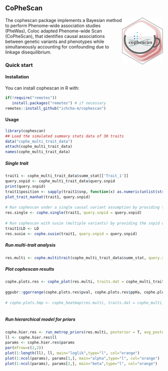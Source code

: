 
## CoPheScan

<!-- badges: start -->
<!-- badges: end -->
<span><a href="https://github.com/ichcha-m/cophescan" class="external-link"> <img src="man/figures/logo.png" align="right" height="200" style="float:right; height:150px;"></a>
The cophescan package implements a Bayesian method to perform Phenome-wide association studies (PheWas), Coloc adapted Phenome-wide Scan (CoPheScan), that identifies causal associations between genetic variants and phenotypes while simultaneously accounting for confounding due to linkage disequilibrium.

### Quick start
#### Installation

You can install cophescan in R with:

``` r
if(!require("remotes"))
   install.packages("remotes") # if necessary
remotes::install_github("ichcha-m/cophescan")

```

#### Usage

``` r
library(cophescan)
## Load the simulated summary stats data of 30 traits
data("cophe_multi_trait_data")
attach(cophe_multi_trait_data)
names(cophe_multi_trait_data)
```

##### Single trait
```r
trait1 <- cophe_multi_trait_data$summ_stat[['Trait_1']]
query.snpid <- cophe_multi_trait_data$query.snpid
print(query.snpid)
trait1$position <- sapply(trait1$snp, function(x) as.numeric(unlist(strsplit(x, "-"))[2]))
plot_trait_manhat(trait1, query.snpid)

# Run cophescan under a single causal variant assumption by providing the snpid of the query variant for the query trait = query.snpid
res.single <- cophe.single(trait1, query.snpid = query.snpid)

# Run cophescan with susie (multiple variants) by providing the snpid of the query variant for the query trait
trait1$LD <- LD
res.susie <- cophe.susie(trait1, query.snpid = query.snpid)

```

##### Run multi-trait analysis
```r
res.multi <- cophe.multitrait(cophe_multi_trait_data$summ_stat, query.snpid = query.snpid, method = 'single')

```

##### Plot cophescan results
```r
cophe.plots.res <- cophe_plot(res.multi, traits.dat = cophe_multi_trait_data$summ_stat, query.snpid = query.snpid)

ggpubr::ggarrange(cophe.plots.res$pval, cophe.plots.res$ppHa, cophe.plots.res$ppHc, nrow=1)

# cophe.plots.hmp <- cophe_heatmap(res.multi, traits.dat = cophe_multi_trait_data$summ_stat, query.snpid = query.snpid, color=colorRampPalette(rev(RColorBrewer::brewer.pal(n = 9, name ="Greens")))(100))
                                    

```

##### Run hierarchical model for priors
```r
cophe.hier.res <- run_metrop_priors(res.multi, posterior = T, avg_posterior=T, pik=T) 
ll <- cophe.hier.res$ll
params <- cophe.hier.res$params
par(mfrow=c(2,2))
plot(1:length(ll), ll, main="loglik",type="l", col="orange")
plot(1:ncol(params), params[1,], main="alpha",type="l", col="orange")
plot(1:ncol(params), params[2,], main="beta",type="l", col="orange")

```

